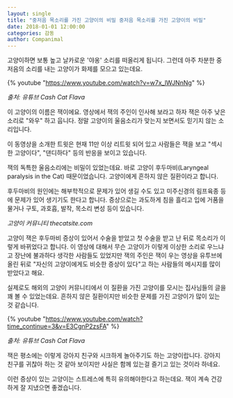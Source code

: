 ```yaml
---
layout: single
title: "중저음 목소리를 가진 고양이의 비밀 중저음 목소리를 가진 고양이의 비밀"
date: 2018-01-01 12:00:00
categories: 감동
author: Companimal
---
```


고양이하면 보통 높고 날카로운 '야옹' 소리를 떠올리게 됩니다. 그런데 아주 차분한 중저음의 소리를 내는 고양이가 화제를 모으고 있는데요.

{% youtube "https://www.youtube.com/watch?v=w7x_lWJNnNg" %}

_출처: 유튜브 Cash Cat Flava_

이 고양이의 이름은 잭이에요. 영상에서 잭의 주인이 인사해 보라고 하자 잭은 아주 낮은 소리로 "와우" 하고 웁니다. 정말 고양이의 울음소리가 맞는지 보면서도 믿기지 않는 소리입니다.

이 동영상을 소개한 트윗은 현재 11만 이상 리트윗 되어 있고 사람들은 잭을 보고 "섹시한 고양이다", "댄디하다" 등의 반응을 보이고 있습니다.

잭의 독특한 울음소리에는 비밀이 있었는데요. 바로 고양이 후두마비(Laryngeal paralysis in the Cat) 때문이었습니다. 고양이에게 흔하지 않은 질환이라고 합니다.

후두마비의 원인에는 해부학적으로 문제가 있어 생길 수도 있고 미주신경의 림프육종 등에 문제가 있어 생기기도 한다고 합니다. 증상으로는 과도하게 침을 흘리고 입에 거품을 물거나 구토, 과호흡, 발작, 목소리 변성 등이 있습니다.

_고양이 커뮤니티 thecatsite.com_

고양이 잭은 후두마비 증상이 있어서 수술을 받았고 첫 수술을 받고 난 뒤로 목소리가 이렇게 바뀌었다고 합니다. 이 영상에 대해서 무슨 고양이가 이렇게 이상한 소리로 우느냐고 장난에 불과하다 생각한 사람들도 있었지만 잭의 주인은 잭이 우는 영상을 유투브에 올린 뒤로 "자신의 고양이에게도 비슷한 증상이 있다"고 하는 사람들의 메시지를 많이 받았다고 해요.

실제로도 해외의 고양이 커뮤니티에서 이 질환을 가진 고양이를 모시는 집사님들의 글을 꽤 볼 수 있었는데요. 흔하지 않은 질환이지만 비슷한 문제를 가진 고양이가 많이 있는 것 같습니다.

{% youtube "https://www.youtube.com/watch?time_continue=3&v=E3CgnP2zsFA" %}

_출처: 유튜브 Cash Cat Flava_

잭은 평소에는 이렇게 강아지 친구와 시크하게 놀아주기도 하는 고양이랍니다. 강아지 친구를 귀찮아 하는 것 같아 보이지만 사실은 함께 있는걸 즐기고 있는 것이라 하네요.

이런 증상이 있는 고양이는 스트레스에 특히 유의해야한다고 하는데요. 잭이 계속 건강하게 잘 지냈으면 좋겠습니다.
